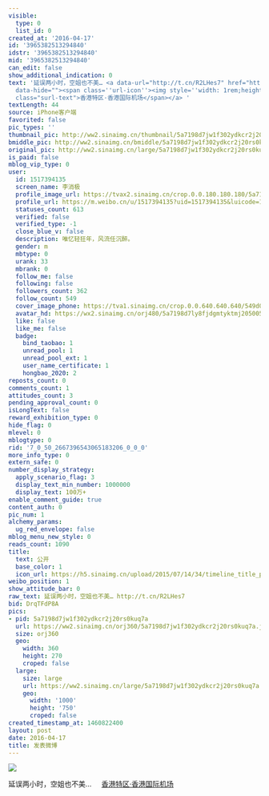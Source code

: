 ```yaml
---
visible:
  type: 0
  list_id: 0
created_at: '2016-04-17'
id: '3965382513294840'
idstr: '3965382513294840'
mid: '3965382513294840'
can_edit: false
show_additional_indication: 0
text: '延误两小时，空姐也不美… <a data-url="http://t.cn/R2LHes7" href="https://m.weibo.cn/p/index?containerid=2306570042B2094757D06BA5F4449B&luicode=10000011&lfid=2304131517394135_-_WEIBO_SECOND_PROFILE_WEIBO"
  data-hide=""><span class=''url-icon''><img style=''width: 1rem;height: 1rem'' src=''https://h5.sinaimg.cn/upload/2015/09/25/3/timeline_card_small_location_default.png''></span><span
  class="surl-text">香港特区·香港国际机场</span></a> '
textLength: 44
source: iPhone客户端
favorited: false
pic_types: ''
thumbnail_pic: http://ww2.sinaimg.cn/thumbnail/5a7198d7jw1f302ydkcr2j20rs0kuq7a.jpg
bmiddle_pic: http://ww2.sinaimg.cn/bmiddle/5a7198d7jw1f302ydkcr2j20rs0kuq7a.jpg
original_pic: http://ww2.sinaimg.cn/large/5a7198d7jw1f302ydkcr2j20rs0kuq7a.jpg
is_paid: false
mblog_vip_type: 0
user:
  id: 1517394135
  screen_name: 李消极
  profile_image_url: https://tvax2.sinaimg.cn/crop.0.0.180.180.180/5a7198d7ly8fjdgmtyktmj20500500so.jpg?KID=imgbed,tva&Expires=1606399482&ssig=WBvp3QtRVs
  profile_url: https://m.weibo.cn/u/1517394135?uid=1517394135&luicode=10000011&lfid=2304131517394135_-_WEIBO_SECOND_PROFILE_WEIBO
  statuses_count: 613
  verified: false
  verified_type: -1
  close_blue_v: false
  description: 唯忆轻狂年，风流任沉醉。
  gender: m
  mbtype: 0
  urank: 33
  mbrank: 0
  follow_me: false
  following: false
  followers_count: 362
  follow_count: 549
  cover_image_phone: https://tva1.sinaimg.cn/crop.0.0.640.640.640/549d0121tw1egm1kjly3jj20hs0hsq4f.jpg
  avatar_hd: https://wx2.sinaimg.cn/orj480/5a7198d7ly8fjdgmtyktmj20500500so.jpg
  like: false
  like_me: false
  badge:
    bind_taobao: 1
    unread_pool: 1
    unread_pool_ext: 1
    user_name_certificate: 1
    hongbao_2020: 2
reposts_count: 0
comments_count: 1
attitudes_count: 3
pending_approval_count: 0
isLongText: false
reward_exhibition_type: 0
hide_flag: 0
mlevel: 0
mblogtype: 0
rid: '7_0_50_2667396543065183206_0_0_0'
more_info_type: 0
extern_safe: 0
number_display_strategy:
  apply_scenario_flag: 3
  display_text_min_number: 1000000
  display_text: 100万+
enable_comment_guide: true
content_auth: 0
pic_num: 1
alchemy_params:
  ug_red_envelope: false
mblog_menu_new_style: 0
reads_count: 1090
title:
  text: 公开
  base_color: 1
  icon_url: https://h5.sinaimg.cn/upload/2015/07/14/34/timeline_title_public_default.png
weibo_position: 1
show_attitude_bar: 0
raw_text: 延误两小时，空姐也不美… http://t.cn/R2LHes7 ​​​
bid: DrqTFdP8A
pics:
- pid: 5a7198d7jw1f302ydkcr2j20rs0kuq7a
  url: https://ww2.sinaimg.cn/orj360/5a7198d7jw1f302ydkcr2j20rs0kuq7a.jpg
  size: orj360
  geo:
    width: 360
    height: 270
    croped: false
  large:
    size: large
    url: https://ww2.sinaimg.cn/large/5a7198d7jw1f302ydkcr2j20rs0kuq7a.jpg
    geo:
      width: '1000'
      height: '750'
      croped: false
created_timestamp_at: 1460822400
layout: post
date: 2016-04-17
title: 发表微博
---
```


![](https://image.baidu.com/search/down?url=http://ww2.sinaimg.cn/large/5a7198d7jw1f302ydkcr2j20rs0kuq7a.jpg)

延误两小时，空姐也不美… <a data-url="http://t.cn/R2LHes7" href="https://m.weibo.cn/p/index?containerid=2306570042B2094757D06BA5F4449B&luicode=10000011&lfid=2304131517394135_-_WEIBO_SECOND_PROFILE_WEIBO" data-hide=""><span class='url-icon'><img style='width: 1rem;height: 1rem' src='https://h5.sinaimg.cn/upload/2015/09/25/3/timeline_card_small_location_default.png'></span><span class="surl-text">香港特区·香港国际机场</span></a> 

